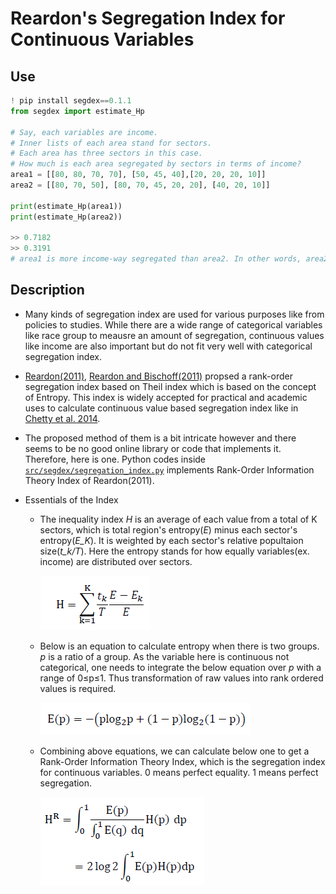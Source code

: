 # Reardon's Segregation Index for Continuous Variables

## Use
  ```python
  ! pip install segdex==0.1.1
  from segdex import estimate_Hp

  # Say, each variables are income.
  # Inner lists of each area stand for sectors.
  # Each area has three sectors in this case.
  # How much is each area segregated by sectors in terms of income?
  area1 = [[80, 80, 70, 70], [50, 45, 40],[20, 20, 20, 10]]
  area2 = [[80, 70, 50], [80, 70, 45, 20, 20], [40, 20, 10]]

  print(estimate_Hp(area1))
  print(estimate_Hp(area2))

  >> 0.7182    
  >> 0.3191
  # area1 is more income-way segregated than area2. In other words, area2 is more mixed.
  ```

## Description

* Many kinds of segregation index are used for various purposes like from policies to studies. While there are a wide range of categorical variables like race group to meausre an amount of segregation, continuous values like income are also important but do not fit very well with categorical segregation index.

* [Reardon(2011)](https://cepa.stanford.edu/sites/default/files/reardon%20&%20bischoff%20income%20inequality%20segregation%20AJS%20final.pdf), [Reardon and Bischoff(2011)](https://cepa.stanford.edu/sites/default/files/reardon%20&%20bischoff%20income%20inequality%20segregation%20AJS%20final.pdf) propsed a rank-order segregation index based on Theil index which is based on the concept of Entropy. This index is widely accepted for practical and academic uses to calculate continuous value based segregation index like in [Chetty et al. 2014](https://www.nber.org/system/files/working_papers/w19843/w19843.pdf).

* The proposed method of them is a bit intricate however and there seems to be no good online library or code that implements it. Therefore, here is one. Python codes inside [```src/segdex/segregation_index.py```](./src/segdex/segregation_index.py) implements Rank-Order Information Theory Index of Reardon(2011).

* Essentials of the Index

  * The inequality index *H* is an average of each value from a total of K sectors, which is total region's entropy(*E*) minus each sector's entropy(*E_K*). It is weighted by each sector's relative popultaion size(*t_k/T*). Here the entropy stands for how equally variables(ex. income) are distributed over sectors.

    <img src="./assets/eq3-5.png">
  
  * Below is an equation to calculate entropy when there is two groups. *p* is a ratio of a group. As the variable here is continuous not categorical, one needs to integrate the below equation over *p* with a range of 0≤p≤1. Thus transformation of raw values into rank ordered values is required.
  
    <img src="./assets/eq3-6.png">

  * Combining above equations, we can calculate below one to get a Rank-Order Information Theory Index, which is the segregation index for continuous variables. 0 means perfect equality. 1 means perfect segregation.
  
    <img src="./assets/eq3-7.png">